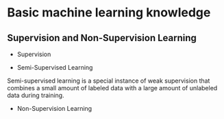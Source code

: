 # Basic machine learning knowledge

## Supervision and Non-Supervision Learning

* Supervision

* Semi-Supervised Learning

Semi-supervised learning is a special instance of weak supervision that combines a small amount of labeled data with a large amount of unlabeled data during training.

* Non-Supervision Learning